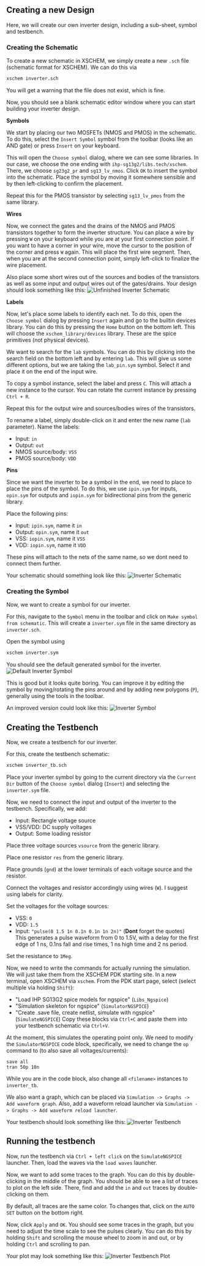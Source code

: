 ## Creating a new Design

Here, we will create our own inverter design, including a sub-sheet, symbol and testbench.

### Creating the Schematic

To create a new schematic in XSCHEM, we simply create a new `.sch` file (schematic format for XSCHEM). We can do this via
```bash
xschem inverter.sch
```
You will get a warning that the file does not exist, which is fine.

Now, you should see a blank schematic editor window where you can start building your inverter design.

**Symbols**

We start by placing our two MOSFETs (NMOS and PMOS) in the schematic. To do this, select the `Insert Symbol` symbol from the toolbar (looks like an AND gate) or press `Insert` on your keyboard.

This will open the `Choose symbol` dialog, where we can see some libraries. In our case, we choose the one ending with `ihp-sg13g2/libs.tech/xschem`. There, we choose `sg23g2_pr` and `sg13_lv_nmos`. Click `OK` to insert the symbol into the schematic. Place the symbol by moving it somewhere sensible and by then left-clicking to confirm the placement.

Repeat this for the PMOS transistor by selecting `sg13_lv_pmos` from the same library.

**Wires**

Now, we connect the gates and the drains of the NMOS and PMOS transistors together to form the inverter structure. You can place a wire by pressing `W` on your keyboard while you are at your first connection point. If you want to have a corner in your wire, move the cursor to the position of the corner and press `W` again. This will place the first wire segment. Then, when you are at the second connection point, simply left-click to finalize the wire placement.

Also place some short wires out of the sources and bodies of the transistors as well as some input and output wires out of the gates/drains. Your design should look something like this:
![Unfinished Inverter Schematic](assets/inverter_unfinished.svg)

**Labels**

Now, let's place some labels to identify each net. To do this, open the `Choose symbol` dialog by pressing `Insert` again and go to the builtin devices library. You can do this by pressing the `Home` button on the bottom left. This will choose the `xschem_library/devices` library. These are the spice primitives (not physical devices).

We want to search for the `lab` symbols. You can do this by clicking into the search field on the bottom left and by entering `lab`. This will give us some different options, but we are taking the `lab_pin.sym` symbol. Select it and place it on the end of the input wire.

To copy a symbol instance, select the label and press `C`. This will attach a new instance to the cursor. You can rotate the current instance by pressing `Ctrl + R`.

Repeat this for the output wire and sources/bodies wires of the transistors.

To rename a label, simply double-click on it and enter the new name (`lab` parameter). Name the labels:
- Input: `in`
- Output: `out`
- NMOS source/body: `VSS`
- PMOS source/body: `VDD`

**Pins**

Since we want the inverter to be a symbol in the end, we need to place to place the pins of the symbol. To do this, we use `ipin.sym` for inputs, `opin.sym` for outputs and `iopin.sym` for bidirectional pins from the generic library.

Place the following pins:
- Input: `ipin.sym`, name it `in`
- Output: `opin.sym`, name it `out`
- VSS: `iopin.sym`, name it `VSS`
- VDD: `iopin.sym`, name it `VDD`

These pins will attach to the nets of the same name, so we dont need to connect them further.

Your schematic should something look like this:
![Inverter Schematic](assets/inverter.svg)

### Creating the Symbol

Now, we want to create a symbol for our inverter.

For this, navigate to the `Symbol` menu in the toolbar and click on `Make symbol from schematic`. This will create a `inverter.sym` file in the same directory as `inverter.sch`.

Open the symbol using
```bash
xschem inverter.sym
```

You should see the default generated symbol for the inverter.
![Default Inverter Symbol](assets/inverter_symbol_default.svg)

This is good but it looks quite boring. You can improve it by editing the symbol by moving/rotating the pins around and by adding new polygons (`P`), generally using the tools in the toolbar.

An improved version could look like this:
![Inverter Symbol](assets/inverter_symbol.svg)

## Creating the Testbench

Now, we create a testbench for our inverter.

For this, create the testbench schematic:
```bash
xschem inverter_tb.sch
```

Place your inverter symbol by going to the current directory via the `Current Dir` button of the `Choose symbol` dialog (`Insert`) and selecting the `inverter.sym` file.

Now, we need to connect the input and output of the inverter to the testbench. Specifically, we add:
- Input: Rectangle voltage source
- VSS/VDD: DC supply voltages
- Output: Some loading resistor

Place three voltage sources `vsource` from the generic library.

Place one resistor `res` from the generic library.

Place grounds (`gnd`) at the lower terminals of each voltage source and the resistor.

Connect the voltages and resistor accordingly using wires (`W`). I suggest using labels for clarity.

Set the voltages for the voltage sources:
- VSS: `0`
- VDD: `1.5`
- Input: `"pulse(0 1.5 1n 0.1n 0.1n 1n 2n)"` (**Dont** forget the quotes) <br> This generates a pulse waveform from 0 to 1.5V, with a delay for the first edge of 1 ns, 0.1ns fall and rise times, 1 ns high time and 2 ns period.

Set the resistance to `1Meg`.

Now, we need to write the commands for actually running the simulation. We will just take them from the XSCHEM PDK starting site. In a new terminal, open XSCHEM via `xschem`. From the PDK start page, select (select multiple via holding `Shift`):
- "Load IHP SG13G2 spice models for ngspice" (`Libs_Ngspice`)
- "Simulation skeleton for ngspice" (`SimulatorNGSPICE`)
- "Create .save file, create netlist, simulate with ngspice" (`SimulateNGSPICE`)
Copy these blocks via `Ctrl+C` and paste them into your testbench schematic via `Ctrl+V`.

At the moment, this simulates the operating point only. We need to modify the `SimulatorNGSPICE` code block, specifically, we need to change the `op` command to (to also save all voltages/currents):
```spice
save all
tran 50p 10n
```
While you are in the code block, also change all `<filename>` instances to `inverter_tb`.

We also want a graph, which can be placed via `Simulation -> Graphs -> Add waveform graph`. Also, add a waveform reload launcher via `Simulation -> Graphs -> Add waveform reload launcher`.

Your testbench should look something like this:
![Inverter Testbench](assets/inverter_tb.svg)

## Running the testbench

Now, run the testbench via `Ctrl + left click` on the `SimulateNGSPICE` launcher. Then, load the waves via the `load waves` launcher.

Now, we want to add some traces to the graph. You can do this by double-clicking in the middle of the graph. You should be able to see a list of traces to plot on the left side. There, find and add the `in` and `out` traces by double-clicking on them.

By default, all traces are the same color. To changes that, click on the `AUTO SET` button on the bottom right.

Now, click `Apply` and `OK`. You should see some traces in the graph, but you need to adjust the time scale to see the pulses clearly. You can do this by holding `Shift` and scrolling the mouse wheel to zoom in and out, or by holding `Ctrl` and scrolling to pan.

Your plot may look something like this:
![Inverter Testbench Plot](assets/inverter_tb_plot.svg)
